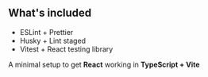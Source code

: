 ## What's included

- ESLint + Prettier
- Husky + Lint staged
- Vitest + React testing library

A minimal setup to get **React** working in **TypeScript + Vite**
